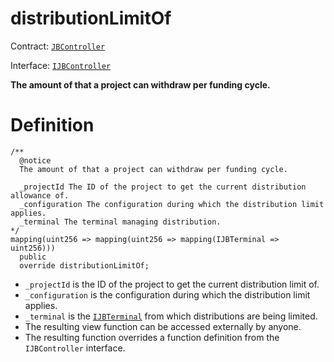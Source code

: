 # distributionLimitOf 

Contract: [`JBController`](../)​‌

Interface: [`IJBController`](../../../../interfaces/ijbcontroller.md)

**The amount of that a project can withdraw per funding cycle.**

# Definition

```solidity
/**
  @notice 
  The amount of that a project can withdraw per funding cycle.

  _projectId The ID of the project to get the current distribution allowance of.
  _configuration The configuration during which the distribution limit applies.
  _terminal The terminal managing distribution.
*/
mapping(uint256 => mapping(uint256 => mapping(IJBTerminal => uint256)))
  public
  override distributionLimitOf;
```

* `_projectId` is the ID of the project to get the current distribution limit of.
* `_configuration` is the configuration during which the distribution limit applies.
* `_terminal` is the [`IJBTerminal`](../../../../interfaces/ijbterminal.md) from which distributions are being limited.
* The resulting view function can be accessed externally by anyone.
* The resulting function overrides a function definition from the `IJBController` interface.
